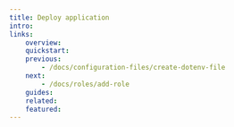```yaml
---
title: Deploy application
intro:
links:
    overview:
    quickstart:
    previous:
        - /docs/configuration-files/create-dotenv-file
    next:
        - /docs/roles/add-role
    guides:
    related:
    featured:
---
```

